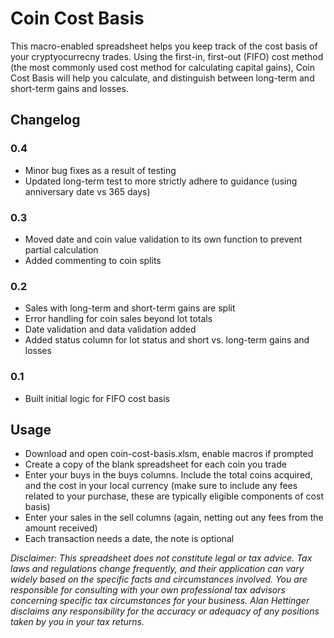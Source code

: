 # Coin Cost Basis

This macro-enabled spreadsheet helps you keep track of the cost basis of your cryptyocurrecny trades. Using the first-in, first-out (FIFO) cost method (the most commonly used cost method for calculating capital gains), Coin Cost Basis will help you calculate, and distinguish between long-term and short-term gains and losses.

## Changelog

### 0.4
- Minor bug fixes as a result of testing
- Updated long-term test to more strictly adhere to guidance (using anniversary date vs 365 days)

### 0.3
- Moved date and coin value validation to its own function to prevent partial calculation
- Added commenting to coin splits

### 0.2
- Sales with long-term and short-term gains are split
- Error handling for coin sales beyond lot totals
- Date validation and data validation added
- Added status column for lot status and short vs. long-term gains and losses

### 0.1
- Built initial logic for FIFO cost basis
  
## Usage

- Download and open coin-cost-basis.xlsm, enable macros if prompted
- Create a copy of the blank spreadsheet for each coin you trade
- Enter your buys in the buys columns. Include the total coins acquired, and the cost in your local currency (make sure to include any fees related to your purchase, these are typically eligible components of cost basis)
- Enter your sales in the sell columns (again, netting out any fees from the amount received)
- Each transaction needs a date, the note is optional

*Disclaimer: This spreadsheet does not constitute legal or tax advice.  Tax laws and regulations change frequently, and their application can vary widely based on the specific facts and circumstances involved. You are responsible for consulting with your own professional tax advisors concerning specific tax circumstances for your business. Alan Hettinger disclaims any responsibility for the accuracy or adequacy of any positions taken by you in your tax returns.*